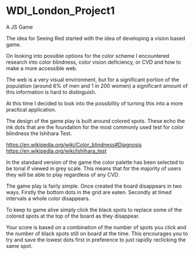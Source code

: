 # WDI_London_Project1
A JS Game

The idea for Seeing Red started with the idea of developing a vision based game.

On looking into possible options for the color scheme I encountered research into color blindness, color vision deficiency, or CVD and how to make a more accessible web.

The web is a very visual environment, but for a significant portion of the population (around 6% of men and 1 in 200 women) a significant amount of this information is hard to distinguish.

At this time I decided to look into the possibility of turning this into a more practical application.

The design of the game play is built around colored spots. These echo the ink dots that are the foundation for the most commonly used test for color blindness the Ishihara Test.

https://en.wikipedia.org/wiki/Color_blindness#Diagnosis
https://en.wikipedia.org/wiki/Ishihara_test  

In the standard version of the game the color palette has been selected to be tonal if viewed in grey scale. This means that for the majority of users they will be able to play regardless of any CVD.

The game play is fairly simple. Once created the board disappears in two ways. Firstly the bottom dots in the grid are eaten. Secondly at timed intervals a whole color disappears.

To keep to game alive simply click the black spots to replace some of the colored spots at the top of the board as they disappear.

Your score is based on a combination of the number of spots you click and the number of black spots still on board at the time. This encourages you to try and save the lowest dots first in preference to just rapidly reclicking the same spot.
